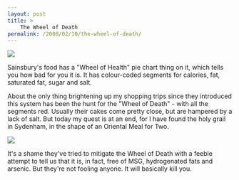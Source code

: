 ```yaml
---
layout: post
title: >
    The Wheel of Death
permalink: /2008/02/10/the-wheel-of-death/
---
```


<img src="/images/2008/DSC00111.JPG" />

Sainsbury's food has a "Wheel of Health" pie chart thing on it, which tells you how bad for you it is. It has colour-coded segments for calories, fat, saturated fat, sugar and salt.

About the only thing brightening up my shopping trips since they introduced this system has been the hunt for the "Wheel of Death" - with all the segments red. Usually their cakes come pretty close, but are hampered by a lack of salt. But today my quest is at an end, for I have found the holy grail in Sydenham, in the shape of an Oriental Meal for Two.

<img src="/images/2008/DSC00112.JPG" />

It's a shame they've tried to mitigate the Wheel of Death with a feeble attempt to tell us that it is, in fact, free of MSG, hydrogenated fats and arsenic. But they're not fooling anyone. It will basically kill you.